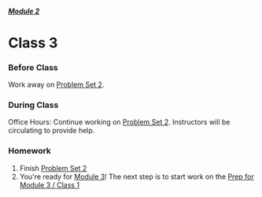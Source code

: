 ##### [Module 2](../../)

# Class 3

### Before Class

Work away on [Problem Set 2](../problem-set).

### During Class


Office Hours: Continue working on [Problem Set 2](../problem-set). Instructors will be circulating to provide help.

### Homework
1. Finish [Problem Set 2](../problem-set)
2. You're ready for [Module 3](../../../module3)! The next step is to start work on the [Prep for Module 3 / Class 1](../../../module3/materials/class1-prep)
